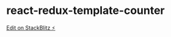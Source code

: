 # react-redux-template-counter

[Edit on StackBlitz ⚡️](https://stackblitz.com/edit/react-redux-template-counter)